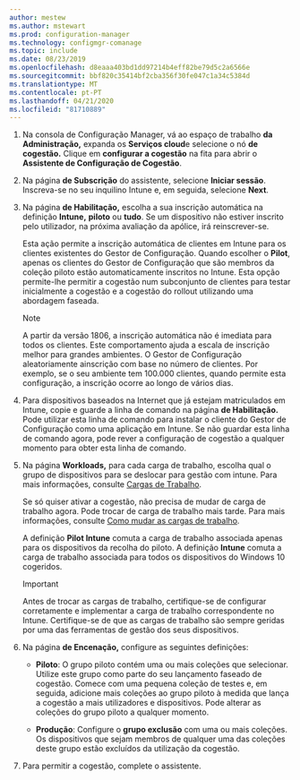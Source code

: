 ```yaml
---
author: mestew
ms.author: mstewart
ms.prod: configuration-manager
ms.technology: configmgr-comanage
ms.topic: include
ms.date: 08/23/2019
ms.openlocfilehash: d8eaaa403bd1dd97214b4eff82be79d5c2a6566e
ms.sourcegitcommit: bbf820c35414bf2cba356f30fe047c1a34c5384d
ms.translationtype: MT
ms.contentlocale: pt-PT
ms.lasthandoff: 04/21/2020
ms.locfileid: "81710889"
---
```

<!--Don't apply H2/H3 in this include file since they are context driven by article-->
1. Na consola de Configuração Manager, vá ao espaço de trabalho **da Administração,** expanda os **Serviços cloud**e selecione o nó **de cogestão.** Clique em **configurar a cogestão** na fita para abrir o **Assistente de Configuração de Cogestão**.

2. Na página **de Subscrição** do assistente, selecione **Iniciar sessão**. Inscreva-se no seu inquilino Intune e, em seguida, selecione **Next**.  

3. Na página **de Habilitação,** escolha a sua inscrição automática na definição **Intune,** **piloto** ou **tudo**. Se um dispositivo não estiver inscrito pelo utilizador, na próxima avaliação da apólice, irá reinscrever-se. <!--3330596--> 

    Esta ação permite a inscrição automática de clientes em Intune para os clientes existentes do Gestor de Configuração. Quando escolher o **Pilot**, apenas os clientes do Gestor de Configuração que são membros da coleção piloto estão automaticamente inscritos no Intune. Esta opção permite-lhe permitir a cogestão num subconjunto de clientes para testar inicialmente a cogestão e a cogestão do rollout utilizando uma abordagem faseada. 

    > [!Note]  
    > A partir da versão 1806, a inscrição automática não é imediata para todos os clientes. Este comportamento ajuda a escala de inscrição melhor para grandes ambientes. O Gestor de Configuração aleatoriamente ainscrição com base no número de clientes. Por exemplo, se o seu ambiente tem 100.000 clientes, quando permite esta configuração, a inscrição ocorre ao longo de vários dias.<!--1358003-->  

4. Para dispositivos baseados na Internet que já estejam matriculados em Intune, copie e guarde a linha de comando na página **de Habilitação.** Pode utilizar esta linha de comando para instalar o cliente do Gestor de Configuração como uma aplicação em Intune. Se não guardar esta linha de comando agora, pode rever a configuração de cogestão a qualquer momento para obter esta linha de comando.

5. Na página **Workloads,** para cada carga de trabalho, escolha qual o grupo de dispositivos para se deslocar para gestão com intune. Para mais informações, consulte [Cargas de Trabalho](../workloads.md).  

    Se só quiser ativar a cogestão, não precisa de mudar de carga de trabalho agora. Pode trocar de carga de trabalho mais tarde. Para mais informações, consulte [Como mudar as cargas de trabalho](../how-to-switch-workloads.md).  

    A definição **Pilot Intune** comuta a carga de trabalho associada apenas para os dispositivos da recolha do piloto. A definição **Intune** comuta a carga de trabalho associada para todos os dispositivos do Windows 10 cogeridos.  

    > [!Important]
    > Antes de trocar as cargas de trabalho, certifique-se de configurar corretamente e implementar a carga de trabalho correspondente no Intune. Certifique-se de que as cargas de trabalho são sempre geridas por uma das ferramentas de gestão dos seus dispositivos.  

6. Na página **de Encenação,** configure as seguintes definições:  

    - **Piloto**: O grupo piloto contém uma ou mais coleções que selecionar. Utilize este grupo como parte do seu lançamento faseado de cogestão. Comece com uma pequena coleção de testes e, em seguida, adicione mais coleções ao grupo piloto à medida que lança a cogestão a mais utilizadores e dispositivos. Pode alterar as coleções do grupo piloto a qualquer momento.  

    - **Produção**: Configure o **grupo exclusão** com uma ou mais coleções. Os dispositivos que sejam membros de qualquer uma das coleções deste grupo estão excluídos da utilização da cogestão.  

7. Para permitir a cogestão, complete o assistente.  
